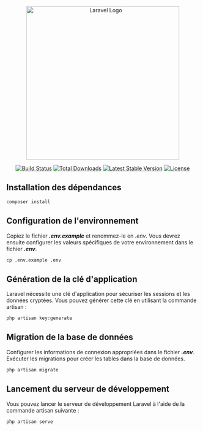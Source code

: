 <p align="center"><a href="https://laravel.com" target="_blank"><img src="https://raw.githubusercontent.com/laravel/art/master/logo-lockup/5%20SVG/2%20CMYK/1%20Full%20Color/laravel-logolockup-cmyk-red.svg" width="400" alt="Laravel Logo"></a></p>

<p align="center">
<a href="https://github.com/laravel/framework/actions"><img src="https://github.com/laravel/framework/workflows/tests/badge.svg" alt="Build Status"></a>
<a href="https://packagist.org/packages/laravel/framework"><img src="https://img.shields.io/packagist/dt/laravel/framework" alt="Total Downloads"></a>
<a href="https://packagist.org/packages/laravel/framework"><img src="https://img.shields.io/packagist/v/laravel/framework" alt="Latest Stable Version"></a>
<a href="https://packagist.org/packages/laravel/framework"><img src="https://img.shields.io/packagist/l/laravel/framework" alt="License"></a>
</p>

## Installation des dépendances

```bash
composer install
```

## Configuration de l'environnement

Copiez le fichier **_.env.example_** et renommez-le en _.env_. Vous devrez ensuite configurer les valeurs spécifiques de votre environnement dans le fichier **_.env_**.

```bash
cp .env.example .env
```

## Génération de la clé d'application

Laravel nécessite une clé d'application pour sécuriser les sessions et les données cryptées. Vous pouvez générer cette clé en utilisant la commande artisan :

```bash
php artisan key:generate
```

## Migration de la base de données

Configurer les informations de connexion appropriées dans le fichier **_.env_**.
Exécuter les migrations pour créer les tables dans la base de données.

```bash
php artisan migrate
```

## Lancement du serveur de développement

Vous pouvez lancer le serveur de développement Laravel à l'aide de la commande artisan suivante :

```bash
php artisan serve
```
